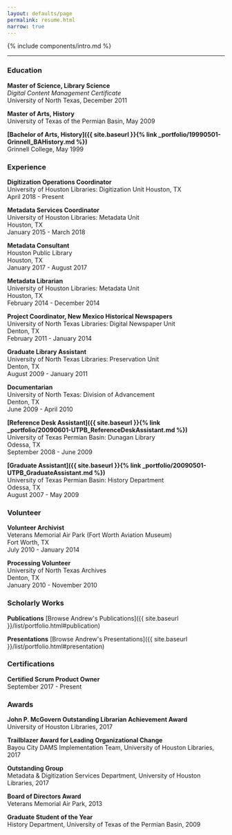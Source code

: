 ```yaml
---
layout: defaults/page
permalink: resume.html
narrow: true
---
```


{% include components/intro.md %}

<hr />

### Education

**Master of Science, Library Science**  
_Digital Content Management Certificate_  
University of North Texas, December 2011

**Master of Arts, History**  
University of Texas of the Permian Basin, May 2009

**[Bachelor of Arts, History]({{ site.baseurl }}{% link _portfolio/19990501-Grinnell_BAHistory.md %})**  
Grinnell College, May 1999


### Experience

**Digitization Operations Coordinator**  
University of Houston Libraries: Digitization Unit
Houston, TX  
April 2018 - Present

**Metadata Services Coordinator**  
University of Houston Libraries: Metadata Unit  
Houston, TX  
January 2015 - March 2018

**Metadata Consultant**  
Houston Public Library  
Houston, TX  
January 2017 - August 2017

**Metadata Librarian**  
University of Houston Libraries: Metadata Unit  
Houston, TX  
February 2014 - December 2014

**Project Coordinator, New Mexico Historical Newspapers**  
University of North Texas Libraries: Digital Newspaper Unit  
Denton, TX  
February 2011 - January 2014

**Graduate Library Assistant**  
University of North Texas Libraries: Preservation Unit  
Denton, TX  
August 2009 - January 2011

**Documentarian**  
University of North Texas: Division of Advancement  
Denton, TX  
June 2009 - April 2010

**[Reference Desk Assistant]({{ site.baseurl }}{% link _portfolio/20090601-UTPB_ReferenceDeskAssistant.md %})**  
University of Texas Permian Basin: Dunagan Library  
Odessa, TX  
September 2008 - June 2009

**[Graduate Assistant]({{ site.baseurl }}{% link _portfolio/20090501-UTPB_GraduateAssistant.md %})**  
University of Texas Permian Basin: History Department  
Odessa, TX  
August 2007 - May 2009


### Volunteer

**Volunteer Archivist**  
Veterans Memorial Air Park (Fort Worth Aviation Museum)    
Fort Worth, TX  
July 2010 - January 2014

**Processing Volunteer**  
University of North Texas Archives  
Denton, TX  
January 2010 - November 2010


### Scholarly Works

**Publications**
[Browse Andrew's Publications]({{ site.baseurl }}/list/portfolio.html#publication)

**Presentations**
[Browse Andrew's Presentations]({{ site.baseurl }}/list/portfolio.html#presentation)


### Certifications

**Certified Scrum Product Owner**  
September 2017 - Present


<!-- ### Technology

* Ruby
* AutoHotkey
* Jekyll

 -->
### Awards

**John P. McGovern Outstanding Librarian Achievement Award**  
University of Houston Libraries, 2017

**Trailblazer Award for Leading Organizational Change**  
Bayou City DAMS Implementation Team, University of Houston Libraries, 2017

**Outstanding Group**  
Metadata & Digitization Services Department, University of Houston Libraries, 2017

**Board of Directors Award**  
Veterans Memorial Air Park, 2013

**Graduate Student of the Year**  
History Department, University of Texas of the Permian Basin, 2009
